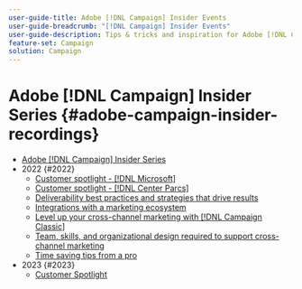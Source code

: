 ```yaml
---
user-guide-title: Adobe [!DNL Campaign] Insider Events
user-guide-breadcrumb: "[!DNL Campaign] Insider Events"
user-guide-description: Tips & tricks and inspiration for Adobe [!DNL Campaign] customers to help evolve cross-channel marketing strategies, elevate team marketing practitioner skills, and help organizations launch more advanced cross-channel marketing strategies.
feature-set: Campaign
solution: Campaign
---
```


# Adobe [!DNL Campaign] Insider Series {#adobe-campaign-insider-recordings}

+ [Adobe [!DNL Campaign] Insider Series](overview.md)
+ 2022 {#2022}
  + [Customer spotlight - [!DNL Microsoft]](2022/microsoft.md)
  + [Customer spotlight - [!DNL Center Parcs]](2022/center-parcs.md)
  + [Deliverability best practices and strategies that drive results](2022/deliverability-best-practices.md)
  + [Integrations with a marketing ecosystem](2022/integrations.md)
  + [Level up your cross-channel marketing with [!DNL Campaign Classic]](2022/cross-channel.md)
  + [Team, skills, and organizational design required to support cross-channel marketing](2022/team-skills-org-design.md)
  + [Time saving tips from a pro](2022/tips.md)
+ 2023 {#2023}
  + [Customer Spotlight](2023/customer-spotlight-center-parcs.md)